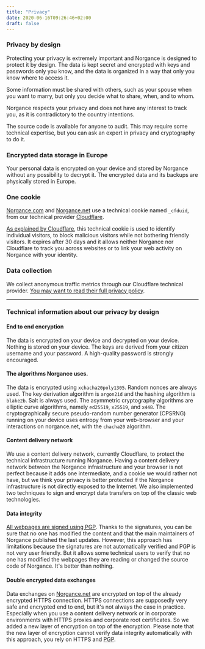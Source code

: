 ```yaml
---
title: "Privacy"
date: 2020-06-16T09:26:46+02:00
draft: false
---
```


### Privacy by design

Protecting your privacy is extremely important and Norgance is designed to protect it by design. The data is kept secret and encrypted with keys and passwords only you know, and the data is organized in a way that only you know where to access it.

Some information must be shared with others, such as your spouse when you want to marry, but only you decide what to share, when, and to whom.

Norgance respects your privacy and does not have any interest to track you, as it is contradictory to the country intentions.

The source code is available for anyone to audit. This may require some technical expertise, but you can ask an expert in privacy and cryptography to do it.

### Encrypted data storage in Europe

Your personal data is encrypted on your device and stored by Norgance without any possibility to decrypt it. The encrypted data and its backups are physically stored in Europe.

### One cookie

[Norgance.com](https://norgance.com) and [Norgance.net](https://norgance.net) use a technical cookie named `_cfduid`, from our technical provider [Cloudflare](https://www.cloudflare.com/).

[As explained by Cloudflare](https://support.cloudflare.com/hc/en-us/articles/200170156-What-does-the-Cloudflare-cfduid-cookie-do-#12345682), this technical cookie is used to identify individual visitors, to block malicious visitors while not bothering friendly visitors. It expires after 30 days and it allows neither Norgance nor Cloudflare to track you across websites or to link your web activity on Norgance with your identity.

### Data collection

We collect anonymous traffic metrics through our Cloudflare technical provider. [You may want to read their full privacy policy](https://www.cloudflare.com/privacypolicy/).

------------

### Technical information about our privacy by design

#### End to end encryption

The data is encrypted on your device and decrypted on your device. Nothing is stored on your device. The keys are derived from your citizen username and your password. A high-quality password is strongly encouraged.

#### The algorithms Norgance uses.

The data is encrypted using `xchacha20poly1305`. Random nonces are always used.
The key derivation algorithm is `argon2id` and the hashing algorithm is `blake2b`. Salt is always used.
The asymmetric cryptography algorithms are elliptic curve algorithms, namely `ed25519`, `x25519`, and `x448`.
The cryptographically secure pseudo-random number generator (CPSRNG) running on your device uses entropy from your web-browser and your interactions on norgance.net, with the `chacha20` algorithm.

#### Content delivery network

We use a content delivery network, currently Cloudflare, to protect the technical infrastructure running Norgance. Having a content delivery network between the Norgance infrastructure and your browser is not perfect because it adds one intermediate, and a cookie we would rather not have, but we think your privacy is better protected if the Norgance infrastructure is not directly exposed to the Internet. We also implemented two techniques to sign and encrypt data transfers on top of the classic web technologies.

#### Data integrity

[All webpages are signed using PGP](/pgp/). Thanks to the signatures, you can be sure that no one has modified the content and that the main maintainers of Norgance published the last updates. However, this approach has limitations because the signatures are not automatically verified and PGP is not very user friendly. But it allows some technical users to verify that no one has modified the webpages they are reading or changed the source code of Norgance. It's better than nothing.

#### Double encrypted data exchanges

Data exchanges on [Norgance.net](https://norgance.net) are encrypted on top of the already encrypted HTTPS connection. HTTPS connections are supposedly very safe and encrypted end to end, but it's not always the case in practice. Especially when you use a content delivery network or in corporate environments with HTTPS proxies and corporate root certificates. So we added a new layer of encryption on top of the encryption. Please note that the new layer of encryption cannot verify data integrity automatically with this approach, you rely on HTTPS and [PGP](/pgp/).

